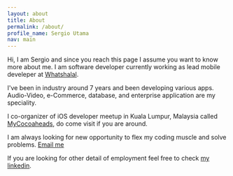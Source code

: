 ```yaml
---
layout: about
title: About
permalink: /about/
profile_name: Sergio Utama
nav: main
---
```


Hi, I am Sergio and since you reach this page I assume you want to know more about me. I am software developer currently working as lead mobile develeper at [Whatshalal](https://whatshalal.com). 

I've been in industry around 7 years and been developing various apps. Audio-Video, e-Commerce, database, and enterprise application are my speciality. 

I co-organizer of iOS developer meetup in Kuala Lumpur, Malaysia called [MyCocoaheads](https://www.facebook.com/groups/mycocoaheads/), do come visit if you are around.

I am always looking for new opportunity to flex my coding muscle and solve problems. [Email me](mailto:sergioutama@gmail.com)

If you are looking for other detail of employment feel free to check [my linkedin](https://my.linkedin.com/in/sergioutama).


